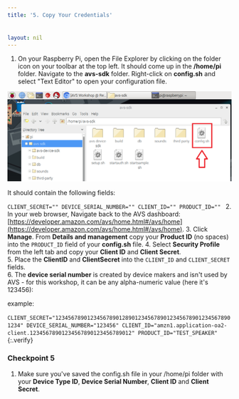 ```yaml
---
title: '5. Copy Your Credentials'


layout: nil
---
```


1. On your Raspberry Pi, open the File Explorer by clicking on the folder icon on your toolbar at the top left.  It should come up in the **/home/pi** folder.  Navigate to the **avs-sdk** folder.  Right-click on **config.sh** and select "Text Editor" to open your configuration file.  

![](assets/config_file.png)

It should contain the following fields:

`CLIENT_SECRET=""
DEVICE_SERIAL_NUMBER=""
CLIENT_ID=""
PRODUCT_ID=""
`
2. In your web browser, Navigate back to the AVS dashboard:  [https://developer.amazon.com/avs/home.html#/avs/home](https://developer.amazon.com/avs/home.html#/avs/home).
3. Click **Manage**. From **Details and management** copy your **Product ID** (no spaces) into the `PRODUCT_ID` field of your **config.sh** file.
4. Select **Security Profile** from the left tab and copy your **Client ID** and **Client Secret**.  
5. Place the **ClientID** and **ClientSecret** into the `CLIENT_ID` and `CLIENT_SECRET` fields.  
6. The **device serial number** is created by device makers and isn't used by AVS - for this workshop, it can be any alpha-numeric value (here it's 123456):

example:

`CLIENT_SECRET="12345678901234567890128901234567890123456789012345678901234"
DEVICE_SERIAL_NUMBER="123456"
CLIENT_ID="amzn1.application-oa2-client.12345678901234567890123456789012"
PRODUCT_ID="TEST_SPEAKER"
`
{:.verify}

### Checkpoint 5

1. Make sure you've saved the config.sh file in your /home/pi folder with your **Device Type ID**, **Device Serial Number**, **Client ID** and **Client Secret**.
